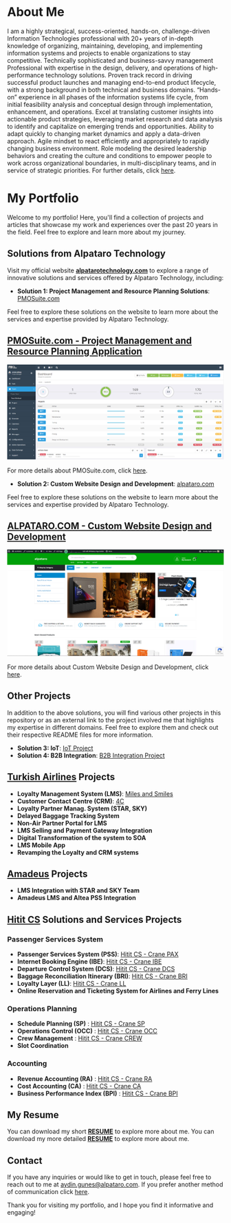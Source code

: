 # About Me

I am a highly strategical, success-oriented, hands-on, challenge-driven Information Technologies professional with 20+ years of in-depth knowledge of organizing, maintaining, developing, and implementing information systems and projects to enable organizations to stay competitive. Technically sophisticated and business-savvy management Professional with expertise in the design, delivery, and operations of high-performance technology solutions. Proven track record in driving successful product launches and managing end-to-end product lifecycle, with a strong background in both technical and business domains. “Hands-on” experience in all phases of the information systems life cycle, from initial feasibility analysis and conceptual design through implementation, enhancement, and operations. Excel at translating customer insights into actionable product strategies, leveraging market research and data analysis to identify and capitalize on emerging trends and opportunities. Ability to adapt quickly to changing market dynamics and apply a data-driven approach. Agile mindset to react efficiently and appropriately to rapidly changing business environment. Role modeling the desired leadership behaviors and creating the culture and conditions to empower people to work across organizational boundaries, in multi-disciplinary teams, and in service of strategic priorities. For further details, click [here](about.md).

# My Portfolio

Welcome to my portfolio! Here, you'll find a collection of projects and articles that showcase my work and experiences over the past 20 years in the field. Feel free to explore and learn more about my journey. 

## Solutions from Alpataro Technology

Visit my official website **[alpatarotechnology.com](https://www.alpatarotechnology.com)** to explore a range of innovative solutions and services offered by Alpataro Technology, including:

- **Solution 1: Project Management and Resource Planning Solutions**: [PMOSuite.com](projects/pmosuite/README.md)

Feel free to explore these solutions on the website to learn more about the services and expertise provided by Alpataro Technology.

## [PMOSuite.com - Project Management and Resource Planning Application](projects/pmosuite/README.md)

![PMOSuite.com Screenshot](projects/pmosuite/screenshots/pmosuite_0.png)

For more details about PMOSuite.com, click [here](projects/pmosuite/README.md).

- **Solution 2: Custom Website Design and Development**: [alpataro.com](projects/custom-website-design-and-development/README.md)

Feel free to explore these solutions on the website to learn more about the services and expertise provided by Alpataro Technology.

## [ALPATARO.COM -  Custom Website Design and Development](projects/custom-website-design-and-development/README.md)

![alpataro.com Screenshot](projects/custom-website-design-and-development/screenshots/marketplace_03.png)

For more details about  Custom Website Design and Development, click [here](projects/custom-website-design-and-development/README.md).

## Other Projects

In addition to the above solutions, you will find various other projects in this repository or as an external link to the project involved me that highlights my expertise in different domains. Feel free to explore them and check out their respective README files for more information.
 
- **Solution 3: IoT**: [IoT Project](projects/iot/README.md)
- **Solution 4: B2B Integration**: [B2B Integration Project](projects/b2b/README.md)

## [Turkish Airlines](https://thy.com/) Projects

- **Loyalty Management System (LMS)**: [Miles and Smiles](https://www.turkishairlines.com/en-int/miles-and-smiles/)
- **Customer Contact Centre (CRM)**: [4C](https://www.turkishairlines.com/en-int/any-questions/customer-relations/feedback/)
- **Loyalty Partner Manag. System (STAR, SKY)**
- **Delayed Baggage Tracking System**
- **Non-Air Partner Portal for LMS**
- **LMS Selling and Payment Gateway Integration**
- **Digital Transformation of the system to SOA**
- **LMS Mobile App**
- **Revamping the Loyalty and CRM systems**

## [Amadeus](https://amadeus.com/en/portfolio/airlines/loyalty-management) Projects

- **LMS Integration with STAR and SKY Team**
- **Amadeus LMS and Altea PSS Integration**

## [Hitit CS](https://hitit.com/) Solutions and Services Projects

### Passenger Services System

- **Passenger Services System (PSS)**: [Hitit CS - Crane PAX](https://hitit.com/solutions-and-services/passenger-service-system)
- **Internet Booking Engine (IBE)**: [Hitit CS - Crane IBE](https://hitit.com/solutions-and-services/passenger-service-system/internet-booking-engine)
- **Departure Control System (DCS)**: [Hitit CS - Crane DCS](https://hitit.com/solutions-and-services/passenger-service-system/departure-control-system)
- **Baggage Reconciliation Itinerary (BRI)**: [Hitit CS - Crane BRI](https://hitit.com/solutions-and-services/passenger-service-system/baggage-reconciliation-itinerary)
- **Loyalty Layer (LL)**:  [Hitit CS - Crane LL](https://hitit.com/solutions-and-services/passenger-service-system/loyalty-layer)
- **Online Reservation and Ticketing System for Airlines and Ferry Lines**

### Operations Planning

- **Schedule Planning (SP)** : [Hitit CS - Crane SP](https://hitit.com/solutions-and-services/operations-planning/schedule-planning)
- **Operations Control (OCC)** : [Hitit CS - Crane OCC](https://hitit.com/solutions-and-services/operations-planning/operations-control)
- **Crew Management** : [Hitit CS - Crane CREW](https://hitit.com/solutions-and-services/operations-planning/crew-management)
- **Slot Coordination**

### Accounting

- **Revenue Accounting (RA)** : [Hitit CS - Crane RA](https://hitit.com/solutions-and-services/accounting/revenue-accounting)
- **Cost Accounting (CA)** : [Hitit CS - Crane CA](https://hitit.com/solutions-and-services/accounting/cost-accounting)
- **Business Performance Index (BPI)** : [Hitit CS - Crane BPI](https://hitit.com/solutions-and-services/accounting/business-performance-index)

## My Resume

You can download my short **[RESUME](resume/AydinGunes_Resume.pdf)** to explore more about me.
You can download my more detailed **[RESUME](resume/AydinGunes_Resume_2P.pdf)** to explore more about me.

## Contact

If you have any inquiries or would like to get in touch, please feel free to reach out to me at [aydin.gunes@alpataro.com](mailto:aydin.gunes@alpataro.com).
If you prefer another method of communication click [here](contact.md). 

Thank you for visiting my portfolio, and I hope you find it informative and engaging!
